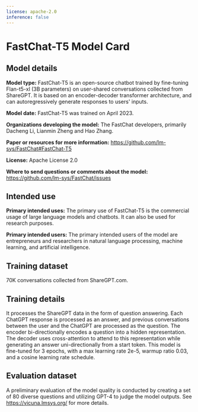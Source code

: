 ```yaml
---
license: apache-2.0
inference: false
---
```


# FastChat-T5 Model Card

## Model details

**Model type:**
FastChat-T5 is an open-source chatbot trained by fine-tuning Flan-t5-xl (3B parameters) on user-shared conversations collected from ShareGPT.
It is based on an encoder-decoder transformer architecture, and can autoregressively generate responses to users' inputs. 

**Model date:**
FastChat-T5 was trained on April 2023.

**Organizations developing the model:**
The FastChat developers, primarily Dacheng Li, Lianmin Zheng and Hao Zhang.

**Paper or resources for more information:**
https://github.com/lm-sys/FastChat#FastChat-T5

**License:**
Apache License 2.0

**Where to send questions or comments about the model:**
https://github.com/lm-sys/FastChat/issues

## Intended use
**Primary intended uses:**
The primary use of FastChat-T5 is the commercial usage of large language models and chatbots. It can also be used for research purposes.

**Primary intended users:**
The primary intended users of the model are entrepreneurs and researchers in natural language processing, machine learning, and artificial intelligence.

## Training dataset
70K conversations collected from ShareGPT.com.

## Training details
It processes the ShareGPT data in the form of question answering. Each ChatGPT response is processed as an answer, and previous conversations between the user and the ChatGPT are processed as the question.
The encoder bi-directionally encodes a question into a hidden representation. The decoder uses cross-attention to attend to this representation while generating an answer uni-directionally from a start token.
This model is fine-tuned for 3 epochs, with a max learning rate 2e-5, warmup ratio 0.03, and a cosine learning rate schedule. 

## Evaluation dataset
A preliminary evaluation of the model quality is conducted by creating a set of 80 diverse questions and utilizing GPT-4 to judge the model outputs. See https://vicuna.lmsys.org/ for more details.
